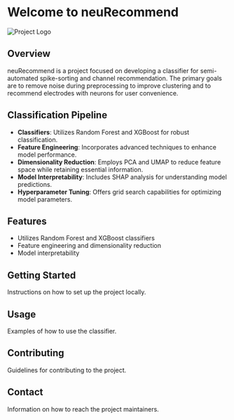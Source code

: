 # Welcome to neuRecommend

![Project Logo](https://via.placeholder.com/300)

## Overview
neuRecommend is a project focused on developing a classifier for semi-automated spike-sorting and channel recommendation. The primary goals are to remove noise during preprocessing to improve clustering and to recommend electrodes with neurons for user convenience.

## Classification Pipeline
- **Classifiers**: Utilizes Random Forest and XGBoost for robust classification.
- **Feature Engineering**: Incorporates advanced techniques to enhance model performance.
- **Dimensionality Reduction**: Employs PCA and UMAP to reduce feature space while retaining essential information.
- **Model Interpretability**: Includes SHAP analysis for understanding model predictions.
- **Hyperparameter Tuning**: Offers grid search capabilities for optimizing model parameters.

## Features
- Utilizes Random Forest and XGBoost classifiers
- Feature engineering and dimensionality reduction
- Model interpretability

## Getting Started
Instructions on how to set up the project locally.

## Usage
Examples of how to use the classifier.

## Contributing
Guidelines for contributing to the project.

## Contact
Information on how to reach the project maintainers.
